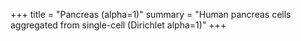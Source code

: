 +++
title = "Pancreas (alpha=1)"
summary = "Human pancreas cells aggregated from single-cell (Dirichlet alpha=1)"
+++
